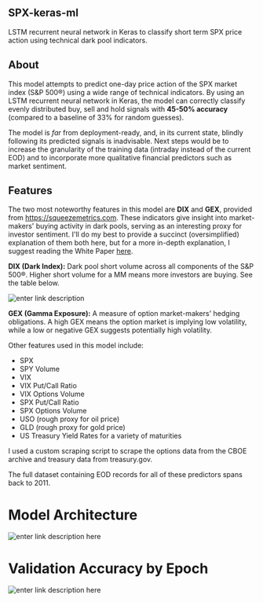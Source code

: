 ## SPX-keras-ml

LSTM recurrent neural network in Keras to classify short term SPX price action using technical dark pool indicators.

## About
This model attempts to predict one-day price action of the SPX market index (S&P 500®) using a wide range of technical indicators. By using an LSTM recurrent neural network in Keras, the model can correctly classify evenly distributed buy, sell and hold signals with **45-50% accuracy** (compared to a baseline of 33% for random guesses).

The model is *far* from deployment-ready, and, in its current state, blindly following its predicted signals is inadvisable. Next steps would be to increase the granularity of the training data (intraday instead of the current EOD) and to incorporate more qualitative financial predictors such as market sentiment.

## Features

The two most noteworthy features in this model are **DIX** and **GEX**, provided from https://squeezemetrics.com. These indicators give insight into market-makers' buying activity in dark pools, serving as an interesting proxy for investor sentiment. I'll do my best to provide a succinct (oversimplified) explanation of them both here, but for a more in-depth explanation, I suggest reading the White Paper [here](https://squeezemetrics.com/monitor/download/pdf/short_is_long.pdf?).

**DIX (Dark Index):** Dark pool short volume across all components of the S&P 500®. Higher short volume for a MM means more investors are buying. See the table below.

![enter link description](https://i.imgur.com/wrjz2DS.png)

****GEX** (Gamma Exposure):** A measure of option market-makers' hedging obligations. A high GEX means the option market is implying low volatility, while a low or negative GEX suggests potentially high volatility.

Other features used in this model include:

 - SPX
 - SPY Volume
 - VIX
 - VIX Put/Call Ratio
 - VIX Options Volume
 - SPX Put/Call Ratio
 - SPX Options Volume
 - USO (rough proxy for oil price)
 - GLD (rough proxy for gold price)
 - US Treasury Yield Rates for a variety of maturities 

I used a custom scraping script to scrape the options data from the CBOE archive and treasury data from treasury.gov.
 
 The full dataset containing EOD records for all of these predictors spans back to 2011.

# Model Architecture

![enter link description here](https://i.imgur.com/iNnafD5.png)

# Validation Accuracy by Epoch

![enter link description here](https://i.imgur.com/XWk5B19.png)
